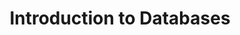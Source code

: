 ---
title: Introduction to Databases
summary: "This tutorial is an introduction to relational and NoSQL databases."

# Schedule page publish date (NOT talk date).
publishDate: "2024-04-01T00:00:00Z"

categories: ["databases"]
tags: [rivanna, hpc]

notes: databases-intro

weight: 200

---